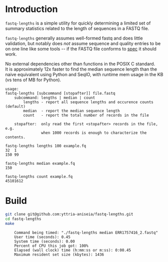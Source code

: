 # Introduction
`fastq-lengths` is a simple utility for quickly determining a limited set of
summary statistics related to the length of sequences in a FASTQ file.

`fastq-lengths` generally assumes well-formed fastq and does little validation,
but notably does *not* assume sequence and quality entries to be on one line
like some tools -- if the FASTQ file conforms to
[spec](https://maq.sourceforge.net/fastq.shtml) it should work.

No external dependencies other than functions in the POSIX C standard.  
It is approximately 12x faster to find the median sequence length than the
naive equivalent using Python and SeqIO, with runtime mem usage in the KB (vs
tens of MB for Python).

```
usage:
fastq-lengths [subcommand [stopafter]] file.fastq
    subcommand: lengths | median | count
        lengths - report all sequence lengths and occurence counts (default)
        median  - report the median sequence length
        count   - report the total number of records in the file

    stopafter:  only read the first <stopafter> records in the file, e.g.
                when 1000 records is enough to characterize the contents.
```
```
fastq-lengths lengths 100 example.fq
32  1
150 99
```
```
fastq-lengths median example.fq
150
```
```
fastq-lengths count example.fq
45101612
```


# Build
```sh
git clone git@github.com:yttria-aniseia/fastq-lengths.git
cd fastq-lengths
make
```


```
    Command being timed: "./fastq-lengths median ERR1757416_2.fastq"
    User time (seconds): 0.45
    System time (seconds): 0.00
    Percent of CPU this job got: 100%
    Elapsed (wall clock) time (h:mm:ss or m:ss): 0:00.45
    Maximum resident set size (kbytes): 1436
```